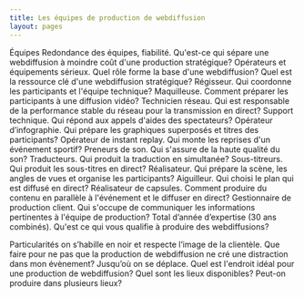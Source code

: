 ```yaml
---
title: Les équipes de production de webdiffusion
layout: pages
---
```

Équipes
Redondance des équipes, fiabilité. Qu'est-ce qui sépare une webdiffusion à moindre coût d'une production stratégique?
Opérateurs et équipements sérieux. Quel rôle forme la base d'une webdiffusion? Quel est la ressource clé d'une webdiffusion stratégique?
Régisseur. Qui coordonne les participants et l'équipe technique?
Maquilleuse. Comment préparer les participants à une diffusion vidéo?
Technicien réseau. Qui est responsable de la performance stable du réseau pour la transmission en direct?
Support technique. Qui répond aux appels d'aides des spectateurs?
Opérateur d’infographie. Qui prépare les graphiques superposés et titres des participants?
Opérateur de instant replay. Qui monte les reprises d'un événement sportif?
Preneurs de son. Qui s'assure de la haute qualité du son?
Traducteurs. Qui produit la traduction en simultanée?
Sous-titreurs. Qui produit les sous-titres en direct?
Réalisateur. Qui prépare la scène, les angles de vues et organise les participants?
Aiguilleur. Qui choisi le plan qui est diffusé en direct?
Réalisateur de capsules. Comment produire du contenu en parallèle à l'événement et le diffuser en direct?
Gestionnaire de production client. Qui s'occupe de communiquer les informations pertinentes à l'équipe de production?
Total d’année d’expertise (30 ans combinés). Qu'est ce qui vous qualifie à produire des webdiffusions?


Particularités
on s’habille en noir et respecte l’image de la clientèle. Que faire pour ne pas que la production de webdiffusion ne cré une distraction dans mon évènement?
Jusqu’où on se déplace. Quel est l'endroit idéal pour une production de webdiffusion? Quel sont les lieux disponibles? Peut-on produire dans plusieurs lieux?

